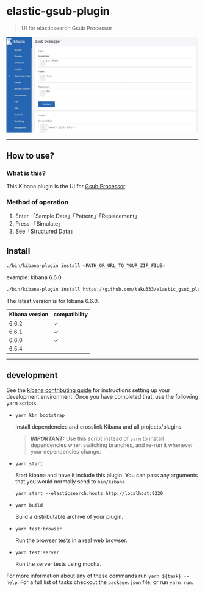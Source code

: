 # elastic-gsub-plugin

> UI for elasticsearch Gsub Processor

![Sample image](doc/sample_image.jpg)

---

## How to use?

### What is this?
This Kibana plugin is the UI for [Gsub Processor](https://www.elastic.co/guide/en/elasticsearch/reference/current/gsub-processor.html).

### Method of operation
1. Enter 「Sample Data」「Pattern」「Replacement」
2. Press 「Simulate」
3. See「Structured Data」

## Install

```bash
./bin/kibana-plugin install <PATH_OR_URL_TO_YOUR_ZIP_FILE>
```
example: kibana 6.6.0.

```bash
./bin/kibana-plugin install https://github.com/taku333/elastic_gsub_plugin/releases/download/6.6.0/elastic_gsub_plugin-6.6.0.zip
```

The latest version is for kibana 6.6.0.

| Kibana version | compatibility |
| ---------- | ------- |
| 6.6.2 |  &#10003; |
| 6.6.1 |  &#10003; |
| 6.6.0 |  &#10003; |
| 6.5.4 |   |

---

## development

See the [kibana contributing guide](https://github.com/elastic/kibana/blob/master/CONTRIBUTING.md) for instructions setting up your development environment. Once you have completed that, use the following yarn scripts.

  - `yarn kbn bootstrap`

    Install dependencies and crosslink Kibana and all projects/plugins.

    > ***IMPORTANT:*** Use this script instead of `yarn` to install dependencies when switching branches, and re-run it whenever your dependencies change.

  - `yarn start`

    Start kibana and have it include this plugin. You can pass any arguments that you would normally send to `bin/kibana`

      ```
      yarn start --elasticsearch.hosts http://localhost:9220
      ```

  - `yarn build`

    Build a distributable archive of your plugin.

  - `yarn test:browser`

    Run the browser tests in a real web browser.

  - `yarn test:server`

    Run the server tests using mocha.

For more information about any of these commands run `yarn ${task} --help`. For a full list of tasks checkout the `package.json` file, or run `yarn run`.
